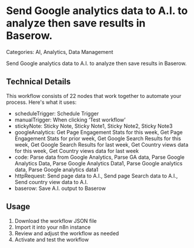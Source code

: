 # Send Google analytics data to A.I. to analyze then save results in Baserow.

Categories: AI, Analytics, Data Management

Send Google analytics data to A.I. to analyze then save results in Baserow.

## Technical Details

This workflow consists of 22 nodes that work together to automate your process. Here's what it uses:

- scheduleTrigger: Schedule Trigger
- manualTrigger: When clicking ‘Test workflow’
- stickyNote: Sticky Note, Sticky Note1, Sticky Note2, Sticky Note3
- googleAnalytics: Get Page Engagement Stats for this week, Get Page Engagement Stats for prior week, Get Google Search Results for this week, Get Google Search Results for last week, Get Country views data for this week, Get Country views data for last week
- code: Parse data from Google Analytics, Parse GA data, Parse Google Analytics Data, Parse Google Analytics Data1, Parse Google analytics data, Parse Google analytics data1
- httpRequest: Send page data to A.I., Send page Search data to A.I., Send country view data to A.I.
- baserow: Save A.I. output to Baserow

## Usage

1. Download the workflow JSON file
2. Import it into your n8n instance
3. Review and adjust the workflow as needed
4. Activate and test the workflow

